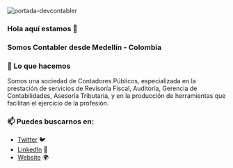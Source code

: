 ![portada-devcontabler](https://user-images.githubusercontent.com/79260707/110506245-e9418100-80cc-11eb-9d31-2da78661959e.png)




### Hola aquí estamos 👋
### Somos Contabler desde Medellín - Colombia

### 🔨 Lo que hacemos
Somos una sociedad de Contadores Públicos, especializada en la prestación de servicios de Revisoría Fiscal, Auditoría, Gerencia de Contabilidades, Asesoría Tributaria, y en la producción de herramientas que facilitan el ejercicio de la profesión.

### 📫 Puedes buscarnos en:
- [Twitter](https://twitter.com/contabler) 🐦
- [LinkedIn](https://linkedin.com/in/contabler) 💼
- [Website](https://contabler.com.co) 🌍

<!--
**devcontabler/devcontabler** is a ✨ _special_ ✨ repository because its `README.md` (this file) appears on your GitHub profile.

Here are some ideas to get you started:

- 🔭 I’m currently working on ...
- 🌱 I’m currently learning ...
- 👯 I’m looking to collaborate on ...
- 🤔 I’m looking for help with ...
- 💬 Ask me about ...
- 📫 How to reach me: ...
- 😄 Pronouns: ...
- ⚡ Fun fact: ...
-->
